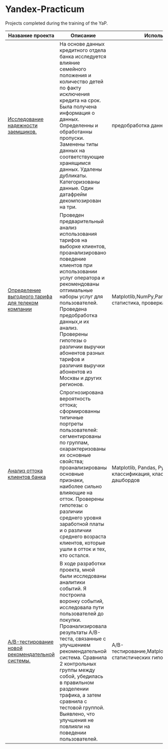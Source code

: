# Yandex-Practicum
Projects completed during the training of the YaP.

| Название проекта                                           | Описание                                                                                                                                                                                                                                                                                                                                                                                                                              | Используемые библиотеки                                                                                        |
|------------------------------------------------------------|-----------------------------------------------------------------------------------------------------------------------------------------------------------------------------------------------------------------------------------------------------------------------------------------------------------------------------------------------------------------------------------------------------------------------------------------------------------------------------------------------------------|--------------------------------------------|
| [Исследование надежности заемщиков.](https://github.com/Shatrova2022/Yandex-Practicum/tree/main/%D0%98%D1%81%D1%81%D0%BB%D0%B5%D0%B4%D0%BE%D0%B2%D0%B0%D0%BD%D0%B8%D1%8F%20%D0%BD%D0%B0%D0%B4%D0%B5%D0%B6%D0%BD%D1%8B%D1%85%20%D0%B7%D0%B0%D1%91%D0%BC%D1%89%D0%B8%D0%BA%D0%BE%D0%B2%20%E2%80%94%20%D0%B0%D0%BD%D0%B0%D0%BB%D0%B8%D0%B7%20%D0%B1%D0%B0%D0%BD%D0%BA%D0%BE%D0%B2%D1%81%D0%BA%D0%B8%D1%85%20%D0%B4%D0%B0%D0%BD%D0%BD%D1%8B) | На основе данных кредитного отдела банка исследуется влияние семейного положения и количество детей по факту исключения кредита на срок. Была получена информация о данных. Определенны и обработанны пропуски. Заменены типы данных на соответствующие хранящимся данных. Удалены дубликаты. Категоризованы данные. Один датафрейм декомпозирован на три.                                                                                    | предобработка данных,Python,Pandas                                                                               |
| [Определение выгодного тарифа для телеком компании](https://github.com/Shatrova2022/Yandex-Practicum/tree/main/%D0%9E%D0%BF%D1%80%D0%B5%D0%B4%D0%B5%D0%BB%D0%B5%D0%BD%D0%B8%D0%B5%20%D0%B2%D1%8B%D0%B3%D0%BE%D0%B4%D0%BD%D0%BE%D0%B3%D0%BE%20%D1%82%D0%B0%D1%80%D0%B8%D1%84%D0%B0%20%D0%B4%D0%BB%D1%8F%20%D1%82%D0%B5%D0%BB%D0%B5%D0%BA%D0%BE%D0%BC%20%D0%BA%D0%BE%D0%BC%D0%BF%D0%B0%D0%BD%D0%B8%D0%B8)          | Проведен предварительный анализ использования тарифов на выборке клиентов, проанализировано поведение клиентов при использовании услуг оператора и рекомендованы оптимальные наборы услуг для пользователей. Проведена предобработка данных,и их анализ. Проверены гипотезы о различии выручки абонентов разных тарифов и различия выручки абонентов из Москвы и других регионов.                                                      | Matplotlib,NumPy,Pandas,Python,SciPy,описательная статистика, проверка статистических выводов                  |
| [Анализ оттока клиентов банка](https://github.com/Shatrova2022/Yandex-Practicum/tree/main/%D0%90%D0%BD%D0%B0%D0%BB%D0%B8%D0%B7%20%D0%BE%D1%82%D1%82%D0%BE%D0%BA%D0%B0%20%D0%BA%D0%BB%D0%B8%D0%B5%D0%BD%D1%82%D0%BE%D0%B2%20%D0%B1%D0%B0%D0%BD%D0%BA%D0%B0)                               | Спрогнозирована вероятность оттока; сформированны типичные портреты пользователей: сегментированы по группам, охарактеризованы их основные свойства; проанализированы основные признаки, наиболее сильно влияющие на отток. Проверены гипотезы: о различии среднего уровня заработной платы и о различии среднего возраста клиентов, которые ушли в отток и тех, кто остался.                                                              | Matplotlib, Pandas, Python, Scikit-learn, Seaborn, классификация, кластеризация, Tableau, построение дашбордов |
| [A/B-тестирование новой рекомендательной системы.](https://github.com/Shatrova2022/Yandex-Practicum/tree/main/AB-%D1%82%D0%B5%D1%81%D1%82%D0%B8%D1%80%D0%BE%D0%B2%D0%B0%D0%BD%D0%B8%D0%B5%20%D0%BD%D0%BE%D0%B2%D0%BE%D0%B9%20%D1%80%D0%B5%D0%BA%D0%BE%D0%BC%D0%B5%D0%BD%D0%B4%D0%B0%D1%82%D0%B5%D0%BB%D1%8C%D0%BD%D0%BE%D0%B9%20%D1%81%D0%B8%D1%81%D1%82%D0%B5%D0%BC%D1%8B)          | В ходе разработки проекта, мной были исследованы аналитики событий. Я построила воронку событий, исследовала пути пользователей до покупки. Проанализировала результаты A/B-теста, связанные с улучшением рекомендательной система. Сравнила 2 контрольных группы между собой, убедилась в правильном разделении трафика, а затем сравнила с тестовой группой. Выявлено, что улучшения не повлияли на поведении пользователей. | A/B-тестирование,Matplotlib,Pandas,Python,SciPy,проверка статистических гипотез                                |
